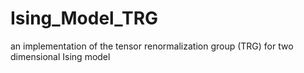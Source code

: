 # Ising_Model_TRG
an implementation of the tensor renormalization group (TRG) for two dimensional Ising model
